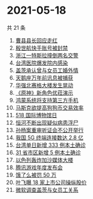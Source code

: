 # 2021-05-18

共 21 条

<!-- BEGIN -->
<!-- 最后更新时间 Tue May 18 2021 21:21:32 GMT+0800 (China Standard Time) -->

1. [曹县县长回应走红](https://www.zhihu.com/search?q=曹县)
2. [殷世航快手账号被封禁](https://www.zhihu.com/search?q=殷世航)
3. [浙江一特斯拉撞倒两名交警](https://www.zhihu.com/search?q=特斯拉)
4. [台湾医院爆发院内感染](https://www.zhihu.com/search?q=台湾疫情)
5. [盖茨承认曾与女员工婚外情](https://www.zhihu.com/search?q=比尔盖茨)
6. [天鹅座万年前讯息被捕获](https://www.zhihu.com/search?q=天鹅座)
7. [华强北赛格大楼发生晃动](https://www.zhihu.com/search?q=华强北)
8. [《原神》新角色优菈演示](https://www.zhihu.com/search?q=原神)
9. [鸿蒙系统将支持第三方手机](https://www.zhihu.com/search?q=鸿蒙系统)
10. [马斯克欲提高狗狗币交易效率](https://www.zhihu.com/search?q=马斯克)
11. [518 国际博物馆日](https://www.zhihu.com/search?q=博物馆日)
12. [恒河不断出现疑似病患浮尸](https://www.zhihu.com/search?q=恒河)
13. [孙杨案重审听证会不公开举行](https://www.zhihu.com/search?q=孙杨)
14. [我国 5G 终端连接数达 2.8 亿](https://www.zhihu.com/search?q=5g)
15. [台湾单日新增 333 例本土确诊](https://www.zhihu.com/search?q=台湾疫情)
16. [31 省市区新增 5 例本土确诊](https://www.zhihu.com/search?q=31省市区新增)
17. [以色列轰炸加沙媒体大楼](https://www.zhihu.com/search?q=以色列)
18. [腾讯游戏年度发布会](https://www.zhihu.com/search?q=腾讯游戏)
19. [饿了么被罚 50 万](https://www.zhihu.com/search?q=饿了么)
20. [叶飞曝 18 家上市公司操纵股价](https://www.zhihu.com/search?q=叶飞)
21. [微软调查盖茨与女员工关系](https://www.zhihu.com/search?q=比尔盖茨)

<!-- END -->
